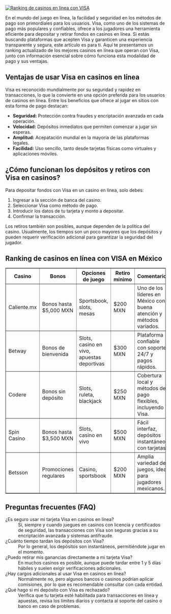 [![Ranking de casinos en línea con VISA](https://123-caf.pages.dev/gitsignup.png)](https://vrmoo.ru/Bt82HjjY)

<p>En el mundo del juego en línea, la facilidad y seguridad en los métodos de pago son primordiales para los usuarios. Visa, como uno de los sistemas de pago más populares y confiables, ofrece a los jugadores una herramienta eficiente para depositar y retirar fondos en casinos en línea. Si estás buscando plataformas que acepten Visa y garanticen una experiencia transparente y segura, este artículo es para ti. Aquí te presentamos un ranking actualizado de los mejores casinos en línea que operan con Visa, junto con información esencial sobre cómo funciona esta modalidad de pago y sus ventajas.</p>  <h2>Ventajas de usar Visa en casinos en línea</h2> <p>Visa es reconocido mundialmente por su seguridad y rapidez en transacciones, lo que la convierte en una opción preferida para los usuarios de casinos en línea. Entre los beneficios que ofrece al jugar en sitios con esta forma de pago destacan:</p> <ul> <li><strong>Seguridad:</strong> Protección contra fraudes y encriptación avanzada en cada operación.</li> <li><strong>Velocidad:</strong> Depósitos inmediatos que permiten comenzar a jugar sin esperas.</li> <li><strong>Amplitud:</strong> Acepatación mundial en la mayoría de las plataformas legales.</li> <li><strong>Facilidad:</strong> Uso sencillo, tanto desde tarjetas físicas como virtuales y aplicaciones móviles.</li> </ul>  <h2>¿Cómo funcionan los depósitos y retiros con Visa en casinos?</h2> <p>Para depositar fondos con Visa en un casino en línea, solo debes:</p> <ol> <li>Ingresar a la sección de banca del casino.</li> <li>Seleccionar Visa como método de pago.</li> <li>Introducir los datos de tu tarjeta y monto a depositar.</li> <li>Confirmar la transacción.</li> </ol> <p>Los retiros también son posibles, aunque dependen de la política del casino. Usualmente, los tiempos son un poco mayores que los depósitos y pueden requerir verificación adicional para garantizar la seguridad del jugador.</p>  <h2>Ranking de casinos en línea con VISA en México</h2> <table border="1" cellpadding="8" cellspacing="0" style="border-collapse:collapse; width:100%; max-width:700px;"> <thead> <tr> <th>Casino</th> <th>Bonos</th> <th>Opciones de juego</th> <th>Retiro mínimo</th> <th>Comentarios</th> </tr> </thead> <tbody> <tr> <td>Caliente.mx</td> <td>Bonos hasta $5,000 MXN</td> <td>Sportsbook, slots, mesas</td> <td>$200 MXN</td> <td>Uno de los líderes en México con buena atención y métodos variados.</td> </tr> <tr> <td>Betway</td> <td>Bonos de bienvenida</td> <td>Slots, casino en vivo, apuestas deportivas</td> <td>$300 MXN</td> <td>Plataforma confiable con soporte 24/7 y pagos rápidos.</td> </tr> <tr> <td>Codere</td> <td>Bonos sin depósito</td> <td>Slots, ruleta, blackjack</td> <td>$250 MXN</td> <td>Cobertura local y métodos de pago flexibles, incluyendo Visa.</td> </tr> <tr> <td>Spin Casino</td> <td>Bonos hasta $3,500 MXN</td> <td>Slots, casino en vivo</td> <td>$500 MXN</td> <td>Fácil interfaz, depósitos instantáneos con tarjetas.</td> </tr> <tr> <td>Betsson</td> <td>Promociones regulares</td> <td>Casino, sportsbook</td> <td>$200 MXN</td> <td>Amplia variedad de juegos, ideal para jugadores mexicanos.</td> </tr> </tbody> </table>  <h2>Preguntas frecuentes (FAQ)</h2> <dl> <dt>¿Es seguro usar mi tarjeta Visa en casinos en línea?</dt> <dd>Sí, siempre y cuando juegues en casinos con licencia y certificados de seguridad, las transacciones con Visa son seguras gracias a su encriptación avanzada y sistemas antifraude.</dd>  <dt>¿Cuánto tiempo tardan los depósitos con Visa?</dt> <dd>Por lo general, los depósitos son instantáneos, permitiéndote jugar en el momento.</dd>  <dt>¿Puedo retirar mis ganancias directamente a mi tarjeta Visa?</dt> <dd>En muchos casinos es posible, aunque puede tardar entre 1 y 5 días hábiles y suelen exigir verificaciones adicionales.</dd>  <dt>¿Hay cargos adicionales al usar Visa en casinos en línea?</dt> <dd>Normalmente no, pero algunos bancos o casinos podrían aplicar comisiones, por lo que es recomendable consultar con cada entidad.</dd>  <dt>¿Qué hago si mi depósito con Visa es rechazado?</dt> <dd>Verifica que tu tarjeta esté habilitada para transacciones en línea y apuestas, revisa los límites diarios y contacta al soporte del casino o banco en caso de problemas.</dd> </dl>